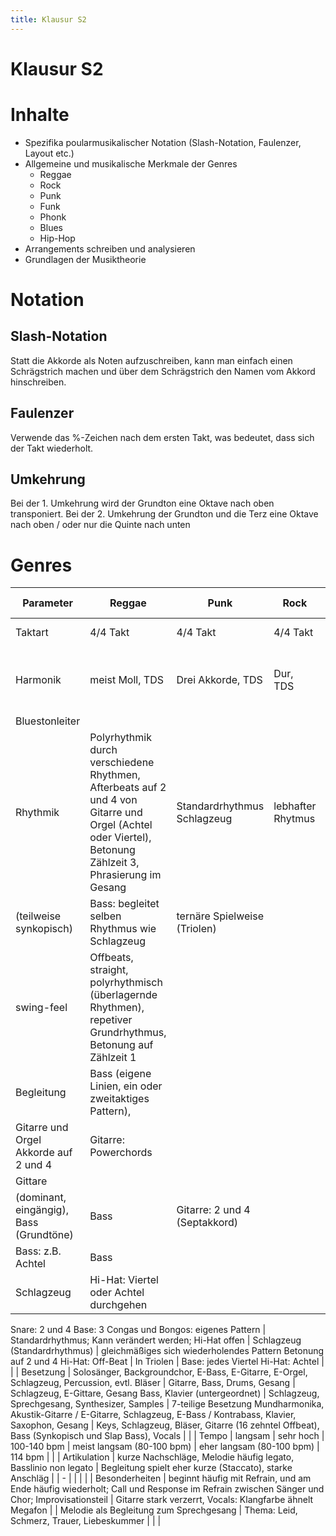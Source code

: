 ```yaml
---
title: Klausur S2
---
```

# Klausur S2

# Inhalte

- Spezifika poularmusikalischer Notation (Slash-Notation, Faulenzer, Layout etc.)
- Allgemeine und musikalische Merkmale der Genres
    - Reggae
    - Rock
    - Punk
    - Funk
    - Phonk
    - Blues
    - Hip-Hop
- Arrangements schreiben und analysieren
- Grundlagen der Musiktheorie

# Notation

## Slash-Notation

Statt die Akkorde als Noten aufzuschreiben, kann man einfach einen Schrägstrich machen und über dem Schrägstrich den Namen vom Akkord hinschreiben. 

## Faulenzer

Verwende das %-Zeichen nach dem ersten Takt, was bedeutet, dass sich der Takt wiederholt.

## Umkehrung

Bei der 1. Umkehrung wird der Grundton eine Oktave nach oben transponiert. Bei der 2. Umkehrung der Grundton und die Terz eine Oktave nach oben / oder nur die Quinte nach unten

# Genres

| Parameter | Reggae | Punk | Rock | Hip-Hop | Blues | Funk | Phonk |
| --- | --- | --- | --- | --- | --- | --- | --- |
| Taktart | 4/4 Takt | 4/4 Takt | 4/4 Takt | 4/4 Takt | 4/4 Takt | 4/4 Takt |  |
| Harmonik | meist Moll, TDS | Drei Akkorde, TDS | Dur, TDS |  | Blues-Schema TDS, oft Dominantseptakkorde, 12 Takte: 4x 1, 2x 4, 2x 1, 5, 4, 2x 1
Bluestonleiter |  |  |
| Rhythmik | Polyrhythmik durch verschiedene Rhythmen, Afterbeats auf 2 und 4 von Gitarre und Orgel (Achtel oder Viertel), Betonung Zählzeit 3, Phrasierung im Gesang | Standardrhythmus Schlagzeug | lebhafter Rhytmus
(teilweise synkopisch) | Bass: begleitet selben Rhythmus wie Schlagzeug | ternäre Spielweise (Triolen)
swing-feel | Offbeats, straight, polyrhythmisch (überlagernde Rhythmen), repetiver Grundrhythmus, Betonung auf Zählzeit 1 |  |
| Begleitung | Bass (eigene Linien, ein oder zweitaktiges Pattern),
Gitarre und Orgel Akkorde auf 2 und 4 | Gitarre: Powerchords
 | Gittare 
(dominant, eingängig), Bass (Grundtöne) | Bass | Gitarre: 2 und 4 (Septakkord)
Bass: z.B. Achtel | Bass |  |
| Schlagzeug | Hi-Hat: Viertel oder Achtel durchgehen

Snare: 2 und 4
Base: 3
Congas und Bongos: eigenes Pattern | Standardrhythmus; Kann verändert werden; Hi-Hat offen | Schlagzeug
(Standardrhythmus) | gleichmäßiges sich wiederholendes Pattern
Betonung auf 2 und 4
Hi-Hat: Off-Beat | In Triolen | Base: jedes Viertel
Hi-Hat: Achtel
 |  |
| Besetzung | Solosänger, Backgroundchor, E-Bass, E-Gitarre, E-Orgel, Schlagzeug, Percussion, evtl. Bläser | Gitarre, Bass, Drums, Gesang | Schlagzeug, E-Gittare, Gesang
Bass, Klavier (untergeordnet) | Schlagzeug, Sprechgesang, Synthesizer, Samples | 7-teilige Besetzung
Mundharmonika, Akustik-Gitarre / E-Gitarre, Schlagzeug, E-Bass / Kontrabass, Klavier, Saxophon, Gesang | Keys, Schlagzeug, Bläser, Gitarre (16 zehntel Offbeat), Bass (Synkopisch und Slap Bass), Vocals |  |
| Tempo | langsam | sehr hoch | 100-140 bpm | meist langsam (80-100 bpm) | eher langsam (80-100 bpm) | 114 bpm |  |
| Artikulation | kurze Nachschläge, Melodie häufig legato, Basslinio non legato | Begleitung spielt eher kurze (Staccato), starke Anschläg |  | - |  |  |  |
| Besonderheiten | beginnt häufig mit Refrain, und am Ende häufig wiederholt; Call und Response im Refrain zwischen Sänger und Chor; Improvisationsteil | Gitarre stark verzerrt, Vocals: Klangfarbe ähnelt Megafon |  | Melodie als Begleitung zum Sprechgesang | Thema: Leid, Schmerz, Trauer, Liebeskummer |  |  |